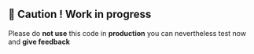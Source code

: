 ## 🚫 Caution ! Work in progress
Please do **not use** this code in **production** 
you can nevertheless test now and **give feedback**
